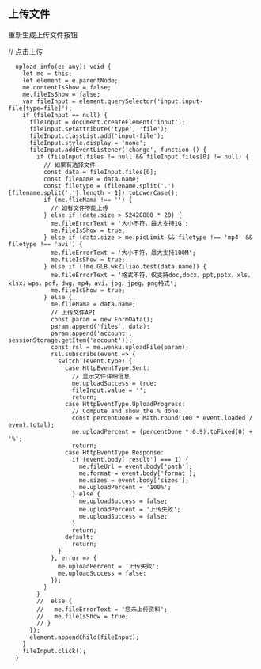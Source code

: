 ## 上传文件

重新生成上传文件按钮

  // 点击上传

	  upload_info(e: any): void {
	    let me = this;
	    let element = e.parentNode;
	    me.contentIsShow = false;
	    me.fileIsShow = false;
	    var fileInput = element.querySelector('input.input-file[type=file]');
	    if (fileInput == null) {
	      fileInput = document.createElement('input');
	      fileInput.setAttribute('type', 'file');
	      fileInput.classList.add('input-file');
	      fileInput.style.display = 'none';
	      fileInput.addEventListener('change', function () {
	        if (fileInput.files != null && fileInput.files[0] != null) {
	          // 如果有选择文件
	          const data = fileInput.files[0];
	          const filename = data.name;
	          const filetype = (filename.split('.')[filename.split('.').length - 1]).toLowerCase();
	          if (me.flieNama !== '') {
	            // 如有文件不能上传
	          } else if (data.size > 52428800 * 20) {
	            me.fileErrorText = '大小不符，最大支持1G';
	            me.fileIsShow = true;
	          } else if (data.size > me.picLimit && filetype !== 'mp4' && filetype !== 'avi') {
	            me.fileErrorText = '大小不符，最大支持100M';
	            me.fileIsShow = true;
	          } else if (!me.GLB.wkZiliao.test(data.name)) {
	            me.fileErrorText = '格式不符，仅支持doc,docx，ppt,pptx，xls，xlsx，wps，pdf，dwg，mp4，avi，jpg，jpeg，png格式';
	            me.fileIsShow = true;
	          } else {
	            me.flieNama = data.name;
	            // 上传文件API
	            const param = new FormData();
	            param.append('files', data);
	            param.append('account', sessionStorage.getItem('account'));
	            const rsl = me.wenku.uploadFile(param);
	            rsl.subscribe(event => {
	              switch (event.type) {
	                case HttpEventType.Sent:
	                  // 显示文件详细信息
	                  me.uploadSuccess = true;
	                  fileInput.value = '';
	                  return;
	                case HttpEventType.UploadProgress:
	                  // Compute and show the % done:
	                  const percentDone = Math.round(100 * event.loaded / event.total);
	                  me.uploadPercent = (percentDone * 0.9).toFixed(0) + '%';
	                  return;
	                case HttpEventType.Response:
	                  if (event.body['result'] === 1) {
	                    me.fileUrl = event.body['path'];
	                    me.format = event.body['format'];
	                    me.sizes = event.body['sizes'];
	                    me.uploadPercent = '100%';
	                  } else {
	                    me.uploadSuccess = false;
	                    me.uploadPercent = '上传失败';
	                    me.uploadSuccess = false;
	                  }
	                  return;
	                default:
	                  return;
	              }
	            }, error => {
	              me.uploadPercent = '上传失败';
	              me.uploadSuccess = false;
	            });
	          }
	        }
	        //  else {
	        //   me.fileErrorText = '您未上传资料';
	        //   me.fileIsShow = true;
	        // }
	      });
	      element.appendChild(fileInput);
	    }
	    fileInput.click();
	  }